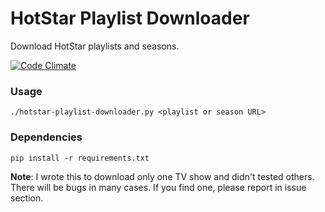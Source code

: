 # HotStar Playlist Downloader

Download HotStar playlists and seasons.

[![Code Climate](https://codeclimate.com/github/singhpratyush/hotstar-playlist-downloader/badges/gpa.svg)](https://codeclimate.com/github/singhpratyush/hotstar-playlist-downloader)

### Usage
```shell
./hotstar-playlist-downloader.py <playlist or season URL>
```

### Dependencies

````shell
pip install -r requirements.txt
````

**Note**: I wrote this to download only one TV show and didn't tested others. There will be bugs in many cases. If you find one, please report in issue section.
